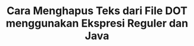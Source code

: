 ---
############################# Static ############################
layout: "auto-gen-gist"
draft: false
path: "id/redaction/java/regex/dot"
otherformats: CSV DOC DOCM DOCX DOTM DOTX PDF POT POTM PPS PPSM PPSX PPT PPTM PPTX RTF XLS XLSM XLSX XLT XLTM XLTX  

############################# Head ############################
head_title: "Redact DOT Teks melalui Ekspresi Reguler di Java"
head_description: "GroupDocs.RedactionJava API memungkinkan pengembang menyunting teks dari PDF DOC DOCX RTF XLSX CSV PPT PPTX & gambar menggunakan ekspresi reguler di Java"

############################# Header ############################
title: "Cara Menghapus Teks dari File DOT menggunakan Ekspresi Reguler dan Java"
description: "GroupDocs.RedactionJava API memungkinkan untuk menyunting, menyembunyikan, atau menghapus teks sensitif dari dokumen pemrosesan kata, lembar kerja, presentasi, PDF & gambar menggunakan ekspresi reguler."

################### SubMenu/Download Button #####################
button:
    enable: true

############################# About ############################
about:
    enable: true
    title: "Apa itu Sanitasi Teks?"
    content: |
        Redaksi atau Sanitasi Teks adalah proses menghapus teks atau informasi rahasia atau tidak diinginkan dari dokumen digital sambil membiarkan sisa dokumen atau paragraf yang memuatnya tetap utuh. Redaksi membantu pengguna serta organisasi untuk melindungi informasi sensitif mereka dengan menyembunyikan atau menghapusnya secara permanen. Dengan menggunakan GroupDocs.Redaction Java pengguna API kini dapat menyunting, menyembunyikan, atau menghapus teks sensitif dari dokumen pemrosesan kata, lembar kerja, presentasi, PDF, dan file gambar raster. API menyediakan berbagai opsi dan metode untuk redaksi informasi pribadi dalam dokumen. Ini mendukung pencarian dan penyuntingan menggunakan ekspresi reguler, penggunaan penyuntingan tekstual (kode pengecualian) atau grafis (persegi panjang berwarna) dan banyak lagi. Jadi mengapa tidak mencobanya dan mengotomatiskan proses penyuntingan dokumen Anda dengan mengunduh API dan menjelajahi fitur dasar dan lanjutannya.

############################# Steps ############################
steps:
    enable: true
    block:
    - title_left: "Redact DOT menggunakan Regular Expressions di Java"
      content_left: |
        GroupDocs.Redaction memungkinkan untuk menyunting data sensitif atau pribadi dengan mudah dari dokumen Anda. Kasus redaksi paling populer adalah menghapus teks dari dokumen. 

        Kode berikut dapat digunakan untuk menerapkan redaksi tekstual ke bagian tertentu dari dokumen menggunakan ekspresi reguler. Ini memungkinkan pengguna untuk mengganti semua angka, mencocokkan pola "AA BB CCCCCC" dengan kotak warna Biru,

      title_right: "Hapus Data Sensitif dari DOT"
      content_right: |
        * Buat instance kelas [Redactor](https://apireference.groupdocs.com/redaction/java/com.groupdocs.redaction/Redactor) & upload DOT file
        * Buat instance kelas [RegexRedaction](https://apireference.groupdocs.com/redaction/java/com.groupdocs.redaction.redactions/RegexRedaction)
        * Panggil metode redactor.apply dengan objek kelas RegexRedaction
        * Panggil metode redactor.save untuk menyimpan perubahan 

      gisthash: "6dea616a14aeeff21698dc03be62a341"
      gistfile: "RegularExpressionRedaction.java"
      
    - title_left: "Persyaratan sistem"
      content_left: |
        GroupDocs.Redaction for Java API didukung di semua platform dan sistem operasi utama. Untuk panduan persyaratan sistem lengkap, silakan kunjungi [persyaratan sistem](https://docs.groupdocs.com/redaction/java/system-requirements) Sebelum menjalankan kode di bawah ini, pastikan Anda telah menginstal prasyarat berikut di sistem Anda :
        * Sistem Operasi: Microsoft Windows, Linux, MacOS
        * Lingkungan Pengembangan: NetBeans, Intellij IDEA, Eclipse dll
        * Java Lingkungan Waktu Proses: J2SE 6.0 dan yang lebih baru
        * Dapatkan versi terbaru GroupDocs.Redaction for Java dari [Maven](https://repository.groupdocs.com/webapp/#/artifacts/browse/tree/General/repo/com/groupdocs/groupdocs-redaction)
        
      title_right: "Mengapa Menggunakan GroupDocs.Redaction"
      content_right: |
        * Izinkan pengguna untuk menambahkan format dokumen khusus dan jenis penyuntingan
        * Tidak diperlukan perangkat lunak tambahan untuk menghapus informasi sensitif
        * Kemampuan untuk menyetel dokumen rendering rentang halaman sebagai PDF
        * Cara mudah untuk menyunting berbagai jenis metadata: nama penulis, versi, judul, subjek, deskripsi, dan banyak lagi
        * Ekstraksi informasi dokumen - jenis file, jumlah halaman, dll.

############################# Demos ############################
demos:
    enable: true
############################# About Formats ############################
about_formats:
    enable: true
############################# More Formats ############################
more_formats:
    enable: true

############################# Back to top ###############################
back_to_top:
    enable: true
---